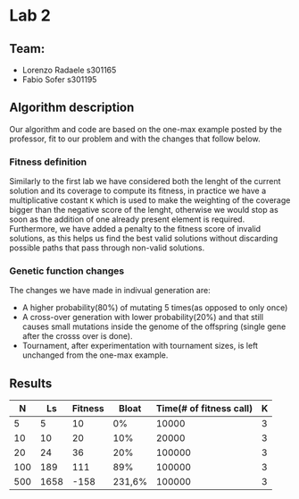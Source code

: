 # Lab 2
## Team: 
- Lorenzo Radaele s301165
- Fabio Sofer s301195

## Algorithm description

Our algorithm and code are based on the one-max example posted by the professor, fit to our problem and with the changes that follow below.

### Fitness definition
Similarly to the first lab we have considered both the lenght of the current solution and its coverage to compute its fitness, in practice we have a multiplicative costant <code>K</code> which is used to make the weighting of the coverage bigger than the negative score of the lenght, otherwise we would stop as soon as the addition of one already present element is required. Furthermore, we have added a penalty to the fitness score of invalid solutions, as this helps us find the best valid solutions without discarding possible paths that pass through non-valid solutions.

### Genetic function changes
The changes we have made in indivual generation are:
- A higher probability(80%) of mutating 5 times(as opposed to only once)
- A cross-over generation with lower probability(20%) and that still causes small mutations inside the genome of the offspring (single gene after the crosss over is done).
- Tournament, after experimentation with tournament sizes, is left unchanged from the one-max example.

## Results

| N       | Ls   | Fitness    | Bloat       | Time(# of fitness call) | K |
|------------|-----------|----------|----------|---------------|-------|
| 5         | 5 | 10 | 0% |    10000          | 3 |
| 10 |   10 | 20 | 10% |       20000        | 3 |
| 20 | 24 | 36| 20% |     100000        | 3 |
| 100  |  189 | 111 | 89% |   100000          | 3 |
| 500  | 1658| -158 | 231,6% |  100000            | 3 |